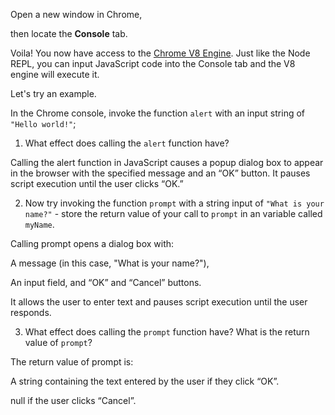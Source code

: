 Open a new window in Chrome,

then locate the **Console** tab.

Voila! You now have access to the [Chrome V8 Engine](https://www.cloudflare.com/en-gb/learning/serverless/glossary/what-is-chrome-v8/).
Just like the Node REPL, you can input JavaScript code into the Console tab and the V8 engine will execute it.

Let's try an example.

In the Chrome console,
invoke the function `alert` with an input string of `"Hello world!"`;

1. What effect does calling the `alert` function have?

Calling the alert function in JavaScript causes a popup dialog box to appear in the browser with the specified message and an “OK” button. It pauses script execution until the user clicks “OK.”

2. Now try invoking the function `prompt` with a string input of `"What is your name?"` - store the return value of your call to `prompt` in an variable called `myName`.

Calling prompt opens a dialog box with:

A message (in this case, "What is your name?"),

An input field, and
“OK” and “Cancel” buttons.

It allows the user to enter text and pauses script execution until the user responds.

3. What effect does calling the `prompt` function have? What is the return value of `prompt`?

The return value of prompt is:

A string containing the text entered by the user if they click “OK”.

null if the user clicks “Cancel”.
